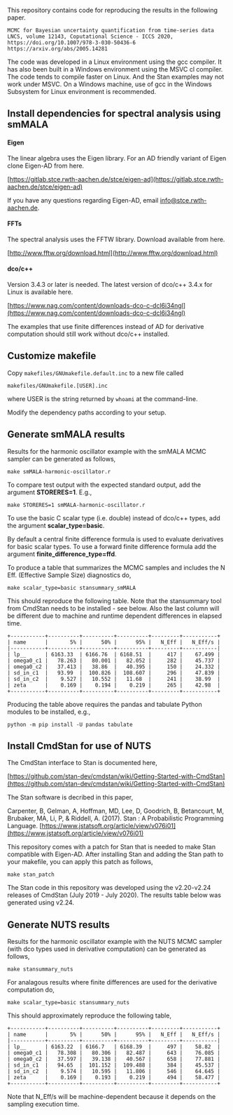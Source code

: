 This repository contains code for reproducing the results in the following paper.

```
MCMC for Bayesian uncertainty quantification from time-series data
LNCS, volume 12143, Coputational Science - ICCS 2020, https://doi.org/10.1007/978-3-030-50436-6
https://arxiv.org/abs/2005.14281
```

The code was developed in a Linux environment using the gcc compiler.  It has also been built in a Windows environment using the MSVC cl compiler.  The code tends to compile faster on Linux.  And the Stan examples may not work under MSVC.  On a Windows machine, use of gcc in the Windows Subsystem for Linux environment is recommended.

## Install dependencies for spectral analysis using smMALA

#### Eigen

The linear algebra uses the Eigen library.  For an AD friendly variant of Eigen clone Eigen-AD from here.

[https://gitlab.stce.rwth-aachen.de/stce/eigen-ad](https://gitlab.stce.rwth-aachen.de/stce/eigen-ad)

If you have any questions regarding Eigen-AD, email info@stce.rwth-aachen.de.

#### FFTs

The spectral analysis uses the FFTW library.  Download available from here.

[http://www.fftw.org/download.html](http://www.fftw.org/download.html)

#### dco/c++

Version 3.4.3 or later is needed.  The latest version of dco/c++ 3.4.x for Linux is available here.

[https://www.nag.com/content/downloads-dco-c-dcl6i34ngl](https://www.nag.com/content/downloads-dco-c-dcl6i34ngl)

The examples that use finite differences instead of AD for derivative computation should still work without dco/c++ installed.

## Customize makefile

Copy `makefiles/GNUmakefile.default.inc` to a new file called

```
makefiles/GNUmakefile.[USER].inc
```

where USER is the string returned by `whoami` at the command-line.

Modify the dependency paths according to your setup.

## Generate smMALA results

Results for the harmonic oscillator example with the smMALA MCMC sampler can be generated as follows,

```
make smMALA-harmonic-oscillator.r
```

To compare test output with the expected standard output, add the argument **STORERES=1**.  E.g.,

```
make STORERES=1 smMALA-harmonic-oscillator.r
```

To use the basic C scalar type (i.e. double) instead of dco/c++ types, add the argument **scalar_type=basic**.

By default a central finite difference formula is used to evaluate derivatives for basic scalar types.  To use a forward finite difference formula add the argument **finite_difference_type=ffd**.

To produce a table that summarizes the MCMC samples and includes the N Eff. (Effective Sample Size) diagnostics do,

```
make scalar_type=basic stansummary_smMALA
```

This should reproduce the following table.  Note that the stansummary tool from CmdStan needs to be installed - see below.  Also the last column will be different due to machine and runtime dependent differences in elapsed time.

```
+-----------+----------+----------+----------+---------+-----------+
| name      |       5% |      50% |      95% |   N_Eff |   N_Eff/s |
|-----------+----------+----------+----------+---------+-----------|
| lp__      | 6163.33  | 6166.76  | 6168.51  |     417 |    67.499 |
| omega0_c1 |   78.263 |   80.001 |   82.052 |     282 |    45.737 |
| omega0_c2 |   37.413 |   38.86  |   40.395 |     150 |    24.332 |
| sd_in_c1  |   93.99  |  100.826 |  108.607 |     296 |    47.839 |
| sd_in_c2  |    9.527 |   10.552 |   11.68  |     241 |    38.99  |
| zeta      |    0.169 |    0.194 |    0.219 |     265 |    42.98  |
+-----------+----------+----------+----------+---------+-----------+

```

Producing the table above requires the pandas and tabulate Python modules to be installed, e.g.,

```
python -m pip install -U pandas tabulate
```

## Install CmdStan for use of NUTS

The CmdStan interface to Stan is documented here,

[https://github.com/stan-dev/cmdstan/wiki/Getting-Started-with-CmdStan](https://github.com/stan-dev/cmdstan/wiki/Getting-Started-with-CmdStan)

The Stan software is decribed in this paper,

Carpenter, B, Gelman, A, Hoffman, MD, Lee, D, Goodrich, B, Betancourt, M, Brubaker, MA, Li, P, & Riddell, A. (2017). Stan : A Probabilistic Programming Language.
[https://www.jstatsoft.org/article/view/v076i01](https://www.jstatsoft.org/article/view/v076i01)

This repository comes with a patch for Stan that is needed to make Stan compatible with Eigen-AD.  After installing Stan and adding the Stan path to your makefile, you can  apply this patch as follows,

```
make stan_patch
```

The Stan code in this repository was developed using the v2.20-v2.24 releases of CmdStan (July 2019 - July 2020).  The results table below was generated using v2.24.

## Generate NUTS results

Results for the harmonic oscillator example with the NUTS MCMC sampler (with dco types used in derivative computation) can be generated as follows,

```
make stansummary_nuts
```

For analagous results where finite differences are used for the derivative computation do,

```
make scalar_type=basic stansummary_nuts
```

This should approximately reproduce the following table,

```
+-----------+----------+----------+----------+---------+-----------+
| name      |       5% |      50% |      95% |   N_Eff |   N_Eff/s |
|-----------+----------+----------+----------+---------+-----------|
| lp__      | 6163.22  | 6166.7   | 6168.39  |     497 |    58.82  |
| omega0_c1 |   78.308 |   80.306 |   82.487 |     643 |    76.085 |
| omega0_c2 |   37.597 |   39.138 |   40.567 |     658 |    77.881 |
| sd_in_c1  |   94.65  |  101.152 |  109.488 |     384 |    45.537 |
| sd_in_c2  |    9.574 |   10.595 |   11.806 |     546 |    64.645 |
| zeta      |    0.169 |    0.193 |    0.219 |     494 |    58.477 |
+-----------+----------+----------+----------+---------+-----------+
```

Note that N_Eff/s will be machine-dependent because it depends on the sampling execution time.
